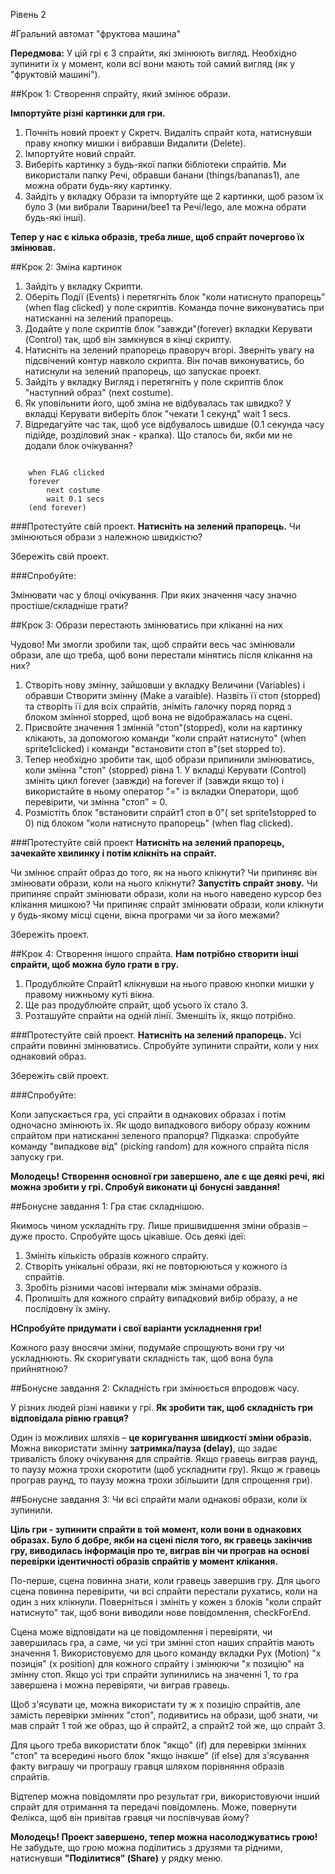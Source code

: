 Рівень 2 

#Гральний автомат "фруктова машина"

__Передмова:__
У цій грі є 3 спрайти, які змінюють вигляд.  Необхідно зупинити їх у момент, коли всі вони мають той самий вигляд (як у "фруктовій машині").

##Крок 1: Створення спрайту, який змінює образи.

__Імпортуйте різні картинки для гри.__

1. Почніть новий проект у Скретч. Видаліть спрайт кота, натиснувши праву кнопку мишки і вибравши Видалити (Delete).
2. Імпортуйте новий спрайт.
3. Виберіть картинку з будь-якої папки бібліотеки спрайтів. Ми використали папку Речі, обравши банани (things/bananas1), але можна обрати будь-яку картинку.
4. Зайдіть у вкладку Образи та імпортуйте ще 2 картинки, щоб разом їх було 3 (ми вибрали Тварини/bee1 та Речі/lego, але можна обрати будь-які інші).

__Тепер у нас є кілька образів, треба лише, щоб спрайт почергово їх змінював.__

##Крок 2: Зміна картинок

1. Зайдіть у вкладку Скрипти.
2. Оберіть Події (Events) і перетягніть блок "коли натиснуто прапорець" (when flag clicked) у поле скриптів. Команда почне виконуватись при натисканні на зелений прапорець.
3. Додайте у поле скриптів блок "завжди"(forever) вкладки Керувати (Control) так, щоб він замкнувся в кінці скрипту.
4. Натисніть на зелений прапорець праворуч вгорі.  Зверніть увагу на підсвічений контур навколо скрипта.  Він почав виконуватись, бо натиснули на зелений прапорець, що запускає проект.
5. Зайдіть у вкладку Вигляд і перетягніть у поле скриптів блок "наступний образ" (next costume).
6. Як уповільнити його, щоб зміна не відбувалась так швидко? У вкладці Керувати виберіть блок "чекати 1 секунд" wait 1 secs.
7. Відредагуйте час так, щоб усе відбувалось швидше (0.1 секунда часу підійде, розділовий знак - крапка). Що сталось би, якби ми не додали блок очікування?

```scratch

	when FLAG clicked
	forever		
		next costume
		wait 0.1 secs
	(end forever)
```

###Протестуйте свій проект.
__Натисніть на зелений прапорець.__ 
Чи змінюються образи з належною швидкістю?

Збережіть свій проект.

###Спробуйте:

Змінювати час у блоці очікування. При яких значення часу значно простіше/складніше грати?

##Крок 3: Образи перестають змінюватись при кліканні на них

Чудово! Ми змогли зробили так, щоб спрайти весь час змінювали образи, але що треба, щоб вони перестали мінятись після клікання на них?

1. Створіть нову змінну, зайшовши у вкладку Величини (Variables) і обравши Створити змінну (Make a varaible).  Назвіть її стоп (stopped) та створіть її для всіх спрайтів, зніміть галочку поряд поряд з блоком змінної stopped, щоб вона не відображалась на сцені.
2. Присвойте значення 1 змінній "стоп"(stopped), коли на картинку клікають, за допомогою команди "коли спрайт натиснуто" (when sprite1clicked) і команди "встановити стоп в"(set stopped to).
3. Тепер необхідно зробити так, щоб образи припинили змінюватись, коли змінна "стоп" (stopped) рівна 1. У вкладці Керувати (Сontrol)  змініть цикл forever (завжди) на forever if (завжди якщо то) і використайте в ньому оператор "=" із вкладки Оператори, щоб перевірити, чи змінна  "стоп" = 0.
4. Розмістіть блок "встановити спрайт1 стоп в 0"( set sprite1stopped to 0) під блоком "коли натиснуто прапорець" (when flag clicked).

###Протестуйте свій проект
__Натисніть на зелений прапорець, зачекайте хвилинку і потім клікніть на спрайт.__ 

Чи змінює спрайт образ до того, як на нього клікнути? 
Чи припиняє він змінювати образи, коли на нього клікнути? 
__Запустіть спрайт знову.__ Чи припиняє спрайт змінювати образи, коли на нього наведено курсор без клікання мишкою? Чи припиняє спрайт змінювати образи, коли клікнути у будь-якому місці сцени, вікна програми чи за його межами?

Збережіть проект.

##Крок 4: Створення іншого спрайта.
__Нам потрібно створити інші спрайти, щоб можна було грати в гру.__

1. Продублюйте Спрайт1 клікнувши на нього правою кнопки мишки у правому нижньому куті вікна.
2. Ще раз продублюйте спрайт, щоб усього їх стало 3.
3. Розташуйте спрайти на одній лінії.  Зменшіть їх, якщо потрібно.

###Протестуйте свій проект.
__Натисніть на зелений прапорець.__ Усі спрайти повинні змінюватись.  Спробуйте зупинити спрайти, коли у них однаковий образ.

Збережіть свій проект.

###Спробуйте:

Коли запускається гра, усі спрайти в однакових образах і потім одночасно змінюють їх.  Як щодо випадкового вибору образу кожним спрайтом при натисканні зеленого прапорця? 
Підказка: спробуйте команду "випадкове від" (picking random) для кожного спрайта після запуску гри.

__Молодець! Створення основної гри завершено, але є ще деякі речі, які можна зробити у грі.  Спробуй виконати ці бонусні завдання!__


##Бонусне завдання 1: Гра стає складнішою.

Якимось чином ускладніть гру.  Лише пришвидшення зміни образів – дуже просто.  Спробуйте щось цікавіше.  Ось деякі ідеї:

1. Змініть кількість образів кожного спрайту.
2. Створіть унікальні образи, які не повторюються у кожного із спрайтів.
3. Зробіть різними часові інтервали між змінами образів.
4. Пропишіть для кожного спрайту випадковий вибір образу, а не послідовну їх зміну. 

__HСпробуйте придумати і свої варіанти ускладнення гри!__

Кожного разу вносячи зміни, подумайе спрощують вони гру чи ускладнюють. Як скоригувати складність так, щоб вона була прийнятною?


##Бонусне завдання 2: Складність гри змінюється впродовж часу.

У різних людей різні навики у грі. __Як зробити так, щоб складність гри відповідала рівню гравця?__

Один із можливих шляхів – __це коригування швидкості зміни образів.__ Можна використати змінну __затримка/пауза (delay)__, що задає тривалість блоку очікування для спрайтів. Якщо гравець виграв раунд, то паузу можна трохи скоротити (щоб ускладнити гру). Якщо ж гравець програв раунд, то паузу можна трохи збільшити (для спрощення гри).

##Бонусне завдання 3: Чи всі спрайти мали однакові образи, коли їх зупинили.

__Ціль гри - зупинити спрайти в той момент, коли вони в однакових образах. Було б добре, якби на сцені після того, як гравець закінчив гру, виводилась інформація про те, виграв він чи програв на основі перевірки ідентичності образів спрайтів у момент клікання.__

По-перше, сцена повинна знати, коли гравець завершив гру.  Для цього сцена повинна перевірити, чи всі спрайти перестали рухатись, коли на один з них клікнули.  Поверніться і змініть у кожен з блоків "коли спрайт натиснуто" так, щоб вони виводили нове повідомлення, checkForEnd.

Сцена може відповідати на це повідомлення і перевіряти, чи завершилась гра, а саме, чи усі три змінні стоп наших спрайтів мають значення 1. Використовуємо для цього команду вкладки Рух (Motion) "х позиція" (x position) для кожного спрайту і змінюючи "х позицію" на змінну стоп.  Якщо усі три спрайти зупинились на значенні 1, то гра завершена і можна перевіряти, чи виграв гравець.

Щоб з'ясувати це, можна використати ту ж х позицію спрайтів, але замість перевірки змінних "стоп", подивитись на образи, щоб знати, чи мав спрайт 1 той же образ, що й спрайт2, а спрайт2 той же, що спрайт 3.

Для цього треба використати блок "якщо" (if) для перевірки змінних "стоп" та всередині нього блок "якщо інакше" (if else) для з'ясування факту виграшу чи програшу гравця шляхом порівняння образів спрайтів.

Відтепер можна повідомляти про результат гри, використовуючи інший спрайт для отримання та передачі повідомлень.  Може, повернути Фелікса, щоб він привітав гравця чи поспівчував йому? 

__Молодець! Проект завершено, тепер можна насолоджуватись грою!__
Не забудьте, що грою можна поділитись з друзями та рідними, натиснувши __"Поділитися" (Share)__ у рядку меню. 
